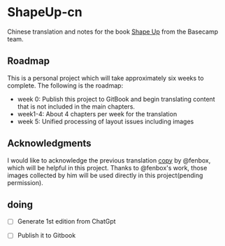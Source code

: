 # ShapeUp-cn
Chinese translation and notes for the book [Shape Up](https://basecamp.com/shapeup) from the Basecamp team.

## Roadmap 
This is a personal project which will take approximately six weeks to complete. The following is the roadmap:
  - week 0: Publish this project to GitBook and begin translating content that is not included in the main chapters.
  - week1-4: About 4 chapters per week for the translation
  - week 5: Unified processing of layout issues including images

## Acknowledgments
I would like to acknowledge the previous translation [copy](https://github.com/fenbox/shapeup) by @fenbox, which will be helpful in this project. 
Thanks to @fenbox's work, those images collected by him will be used directly in this project(pending permission). 
## doing
- [ ] Generate 1st edition from ChatGpt
- [ ] Publish it to Gitbook

